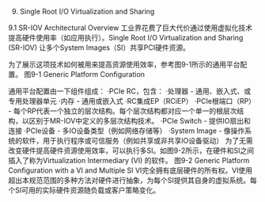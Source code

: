 
9. Single Root I/O Virtualization and Sharing

9.1 SR-IOV Architectural Overview
工业界花费了巨大代价通过使用虚拟化技术提高硬件使用率（如应用执行）。Single Root I/O Virtualization and Sharing (SR-IOV) 让多个System Images（SI）共享PCI硬件资源。

为了展示这项技术如何被用来提高资源使用效率，参考图9-1所示的通用平台配置。
图9-1 Generic Platform Configuration

通用平台配置由一下组件组成：
·PCIe RC，包含：
  ·处理器 - 通用、嵌入式、或专用处理器单元
  ·内存 - 通用或嵌入式
  ·RC集成EP（RCiEP）
  ·PCIe根端口（RP） - 每个RP代表一个独立的层次结构。每个层次结构都对应一个单一的根层次结构，以区别于MR-IOV中定义的多层次结构技术。
·PCIe Switch - 提供IO扇出和连接
  ·PCIe设备 - 多IO设备类型（例如网络存储等）
  ·System Image - 像操作系统的软件，用于执行程序或可信服务（例如共享或非共享IO设备驱动）
为了无需改变硬件提高硬件资源使用效率，可以执行多SI。如图9-2所示，在硬件和SI之间插入了称为Virtualization Intermediary (VI) 的软件。
图9-2 Generic Platform Configuration with a VI and Multiple SI
VI完全拥有底层硬件的所有权。VI使用超出本规范范围的多种方法对硬件进行抽象，为每个SI提供其自身的虚拟系统。每个SI可用的实际硬件资源随负载或客户策略变化。

